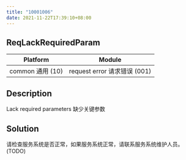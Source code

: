 ```yaml
---
title: "10001006"
date: 2021-11-22T17:39:10+08:00
---
```

## ReqLackRequiredParam
| Platform                   | Module
|----------------------------|----------|
| common 通用 (10) | request error 请求错误 (001) |

## Description
Lack required parameters 缺少关键参数

## Solution
请检查服务系统是否正常，如果服务系统正常，请联系服务系统维护人员。(TODO)